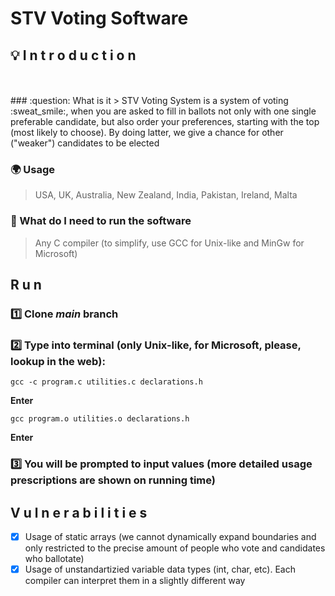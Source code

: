 # STV Voting Software

## :bulb: I n t r o d u c t i o n
</br>
</br>
### :question: What is it
> STV Voting System is a system of voting :sweat_smile:, when you are asked to fill in ballots not only with one single preferable candidate, but also order your preferences, starting with the top (most likely to choose). By doing latter, we give a chance for other ("weaker") candidates to be elected

### :earth_africa: Usage
> USA, UK, Australia, New Zealand, India, Pakistan, Ireland, Malta

### :key: What do I need to run the software
> Any C compiler (to simplify, use GCC for Unix-like and MinGw for Microsoft)

## R u n

### :one: Clone *main* branch 

### :two: Type into terminal (only Unix-like, for Microsoft, please, lookup in the web):
```
gcc -c program.c utilities.c declarations.h
```
**Enter**
```
gcc program.o utilities.o declarations.h
```
**Enter**

### :three: You will be prompted to input values (more detailed usage prescriptions are shown on running time)

## V u l n e r a b i l i t i e s

- [x] Usage of static arrays (we cannot dynamically expand boundaries and only restricted to the precise amount of people who vote and candidates who ballotate)
- [x] Usage of unstandartizied variable data types (int, char, etc). Each compiler can interpret them in a slightly different way
